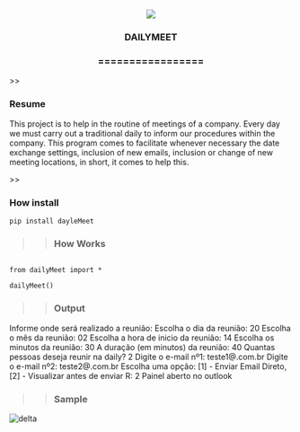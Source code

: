 
<h1 align="center">
<img src="https://img.shields.io/static/v1?label=DAILYMEET%20POR&message=Bates&color=7159c1&style=flat-square&logo=ghost"/>
<h3> <p align="center">DAILYMEET </p> </h3>
<h3> <p align="center"> ================= </p> </h3>
>> <h3> Resume </h3>
<p> This project is to help in the routine of meetings of a company.
Every day we must carry out a traditional daily to inform our procedures within the company. This program comes to facilitate whenever necessary the date exchange settings, inclusion of new emails, inclusion or change of new meeting locations, in short, it comes to help this.</p>
>> <h3> How install </h3>

```
pip install dayleMeet

```
>> <h3> How Works </h3>

```

from dailyMeet import *

dailyMeet()

```

>> <h3> Output </h3>

<p>Informe onde será realizado a reunião: 
Escolha o dia da reunião: 20
Escolha o mês da reunião: 02
Escolha a hora de inicio da reunião: 14
Escolha os minutos da reunião: 30
A duração (em minutos) da reunião: 40
Quantas pessoas deseja reunir na daily? 2
Digite o e-mail nº1: teste1@.com.br
Digite o e-mail nº2: teste2@.com.br
Escolha uma opção:
    [1] - Enviar Email Direto,
    [2] - Visualizar antes de enviar
    R: 2
Painel aberto no outlook </p>

>> <h3> Sample </h3>

![delta](img/example.png)